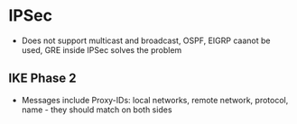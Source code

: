 # IPSec

- Does not support multicast and broadcast, OSPF, EIGRP caanot be used, GRE inside IPSec solves the problem

## IKE Phase 2

- Messages include Proxy-IDs: local networks, remote network, protocol, name - they should match on both sides

